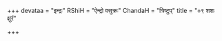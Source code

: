 +++
devataa = "इन्द्रः"
RShiH = "ऐन्द्रो वसुक्रः"
ChandaH = "त्रिष्टुप्"
title = "०९ शशः क्षुरं"

+++

